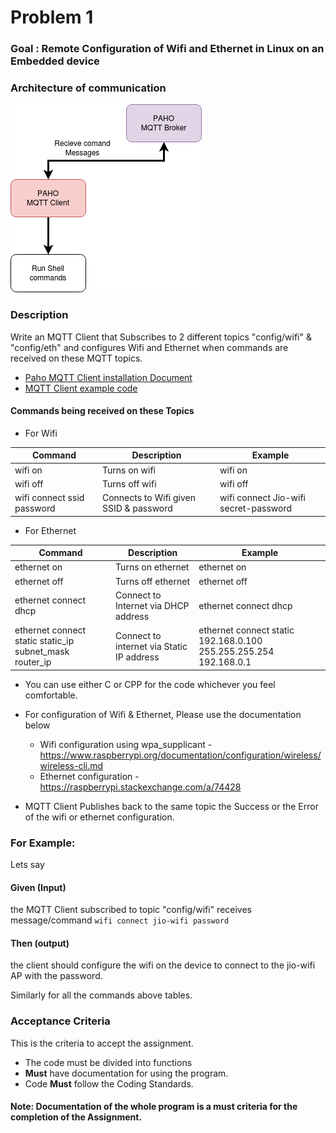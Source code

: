 # Problem 1

### Goal : Remote Configuration of Wifi and Ethernet in Linux on an Embedded device

### Architecture of communication

![arch](/extras/arch.png)


### Description

Write an MQTT Client that Subscribes to 2 different topics "config/wifi" & "config/eth"
and configures Wifi and Ethernet when commands are received on these MQTT topics.

- [Paho MQTT Client installation Document](/extras/Documentation_for_installing_paho_mqtt_c.md)
- [MQTT Client example code](/extras/MQTTPub-Sub.c)

#### Commands being received on these Topics

- For Wifi

| Command | Description | Example |
|----------------------------|----------------------------------------|---------------------------------------|
| wifi on | Turns on wifi | wifi on |
| wifi off | Turns off wifi | wifi off |
| wifi connect ssid password | Connects to Wifi given SSID & password | wifi connect Jio-wifi secret-password |

- For Ethernet

| Command | Description | Example |
|---------------------------------------------------------|-------------------------------------------|-------------------------------------------------------------------|
| ethernet on | Turns on ethernet | ethernet on |
| ethernet off | Turns off ethernet | ethernet off |
| ethernet connect dhcp | Connect to Internet via DHCP address | ethernet connect dhcp |
| ethernet connect static static_ip subnet_mask router_ip | Connect to internet via Static IP address | ethernet connect static 192.168.0.100 255.255.255.254 192.168.0.1 |


- You can use either C or CPP for the code whichever you feel comfortable. 

- For configuration of Wifi & Ethernet, Please use the documentation below
    - Wifi configuration using wpa_supplicant - https://www.raspberrypi.org/documentation/configuration/wireless/wireless-cli.md
    - Ethernet configuration - https://raspberrypi.stackexchange.com/a/74428

- MQTT Client Publishes back to the same topic the Success or the Error of the 
  wifi or ethernet configuration.


### For Example: 

Lets say 
#### Given (Input)
the MQTT Client subscribed to topic "config/wifi" receives message/command
`wifi connect jio-wifi password` 
#### Then (output)
the client should configure the wifi on the device 
to connect to the jio-wifi AP with the password.

Similarly for all the commands above tables.

### Acceptance Criteria 
This is the criteria to accept the assignment.
- The code must be divided into functions 
- **Must** have documentation for using the program.
- Code **Must** follow the Coding Standards.

#### Note: Documentation of the whole program is a must criteria for the completion of the Assignment.